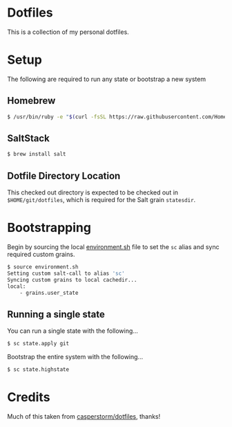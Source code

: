 # Dotfiles
This is a collection of my personal dotfiles.

# Setup
The following are required to run any state or bootstrap a new system

## Homebrew
```bash
$ /usr/bin/ruby -e "$(curl -fsSL https://raw.githubusercontent.com/Homebrew/install/master/install)"
```

## SaltStack
```bash
$ brew install salt
```

## Dotfile Directory Location
This checked out directory is expected to be checked out in `$HOME/git/dotfiles`, 
which is required for the Salt grain `statesdir`.

# Bootstrapping
Begin by sourcing the local [environment.sh](./environment.sh) file to set the `sc` alias and sync
required custom grains.

```bash
$ source environment.sh
Setting custom salt-call to alias 'sc'
Syncing custom grains to local cachedir...
local:
    - grains.user_state
```

## Running a single state
You can run a single state with the following...
```bash
$ sc state.apply git
```

Bootstrap the entire system with the following...
```bash
$ sc state.highstate
```

# Credits
Much of this taken from [casperstorm/dotfiles](https://github.com/casperstorm/dotfiles), thanks!
